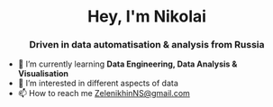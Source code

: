<h1 align="center">Hey, I'm Nikolai</h1>
<h3 align="center">Driven in data automatisation & analysis from Russia</h3>

- 🌱 I’m currently learning **Data Engineering, Data Analysis & Visualisation**
- 👀 I’m interested in different aspects of data
- 📫 How to reach me ZelenikhinNS@gmail.com



<!---
ReIZzz/ReIZzz is a ✨ special ✨ repository because its `README.md` (this file) appears on your GitHub profile.
You can click the Preview link to take a look at your changes.
- 🎶💬
--->
